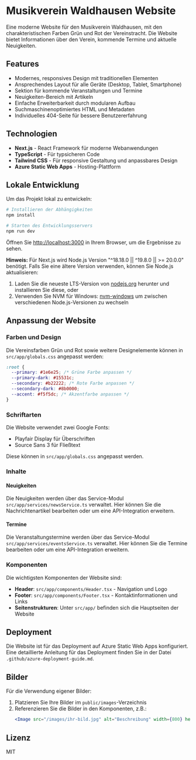 # Musikverein Waldhausen Website

Eine moderne Website für den Musikverein Waldhausen, mit den charakteristischen Farben Grün und Rot der Vereinstracht. Die Website bietet Informationen über den Verein, kommende Termine und aktuelle Neuigkeiten.

## Features

- Modernes, responsives Design mit traditionellen Elementen
- Ansprechendes Layout für alle Geräte (Desktop, Tablet, Smartphone)
- Sektion für kommende Veranstaltungen und Termine
- Neuigkeiten-Bereich mit Artikeln
- Einfache Erweiterbarkeit durch modularen Aufbau
- Suchmaschinenoptimiertes HTML und Metadaten
- Individuelles 404-Seite für bessere Benutzererfahrung

## Technologien

- **Next.js** - React Framework für moderne Webanwendungen
- **TypeScript** - Für typsicheren Code
- **Tailwind CSS** - Für responsive Gestaltung und anpassbares Design
- **Azure Static Web Apps** - Hosting-Plattform

## Lokale Entwicklung

Um das Projekt lokal zu entwickeln:

```bash
# Installieren der Abhängigkeiten
npm install

# Starten des Entwicklungsservers
npm run dev
```

Öffnen Sie [http://localhost:3000](http://localhost:3000) in Ihrem Browser, um die Ergebnisse zu sehen.

**Hinweis:** Für Next.js wird Node.js Version "^18.18.0 || ^19.8.0 || >= 20.0.0" benötigt. Falls Sie eine ältere Version verwenden, können Sie Node.js aktualisieren:

1. Laden Sie die neueste LTS-Version von [nodejs.org](https://nodejs.org/) herunter und installieren Sie diese, oder
2. Verwenden Sie NVM für Windows: [nvm-windows](https://github.com/coreybutler/nvm-windows) um zwischen verschiedenen Node.js-Versionen zu wechseln

## Anpassung der Website

### Farben und Design

Die Vereinsfarben Grün und Rot sowie weitere Designelemente können in `src/app/globals.css` angepasst werden:

```css
:root {
  --primary: #1e6e25; /* Grüne Farbe anpassen */
  --primary-dark: #15531c;
  --secondary: #b22222; /* Rote Farbe anpassen */
  --secondary-dark: #8b0000;
  --accent: #f5f5dc; /* Akzentfarbe anpassen */
}
```

### Schriftarten

Die Website verwendet zwei Google Fonts:
- Playfair Display für Überschriften
- Source Sans 3 für Fließtext

Diese können in `src/app/globals.css` angepasst werden.

### Inhalte

#### Neuigkeiten

Die Neuigkeiten werden über das Service-Modul `src/app/services/newsService.ts` verwaltet. Hier können Sie die Nachrichtenartikel bearbeiten oder um eine API-Integration erweitern.

#### Termine

Die Veranstaltungstermine werden über das Service-Modul `src/app/services/eventsService.ts` verwaltet. Hier können Sie die Termine bearbeiten oder um eine API-Integration erweitern.

### Komponenten

Die wichtigsten Komponenten der Website sind:

- **Header**: `src/app/components/Header.tsx` - Navigation und Logo
- **Footer**: `src/app/components/Footer.tsx` - Kontaktinformationen und Links
- **Seitenstrukturen**: Unter `src/app/` befinden sich die Hauptseiten der Website

## Deployment

Die Website ist für das Deployment auf Azure Static Web Apps konfiguriert. Eine detaillierte Anleitung für das Deployment finden Sie in der Datei `.github/azure-deployment-guide.md`.

## Bilder

Für die Verwendung eigener Bilder:

1. Platzieren Sie Ihre Bilder im `public/images`-Verzeichnis
2. Referenzieren Sie die Bilder in den Komponenten, z.B.:
   ```jsx
   <Image src="/images/ihr-bild.jpg" alt="Beschreibung" width={800} height={600} />
   ```

## Lizenz

MIT

